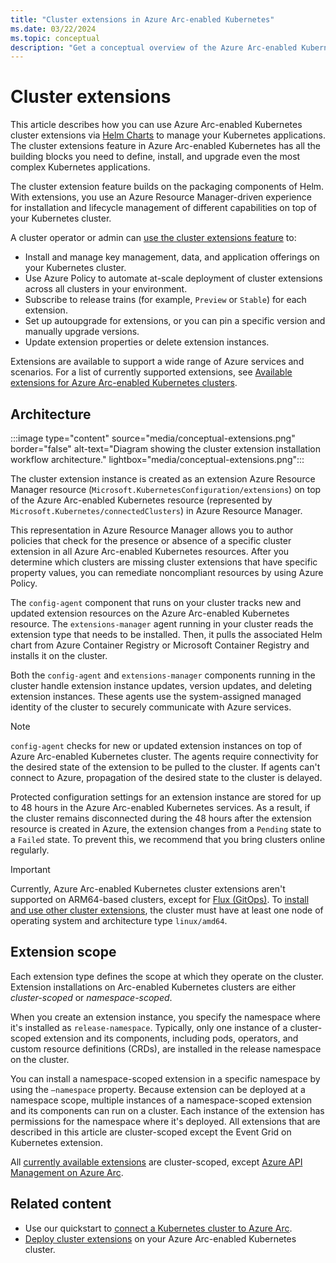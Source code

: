 ```yaml
---
title: "Cluster extensions in Azure Arc-enabled Kubernetes"
ms.date: 03/22/2024
ms.topic: conceptual
description: "Get a conceptual overview of the Azure Arc-enabled Kubernetes cluster extensions capability."
---
```


# Cluster extensions

This article describes how you can use Azure Arc-enabled Kubernetes cluster extensions via [Helm Charts](https://helm.sh/) to manage your Kubernetes applications. The cluster extensions feature in Azure Arc-enabled Kubernetes has all the building blocks you need to define, install, and upgrade even the most complex Kubernetes applications.

The cluster extension feature builds on the packaging components of Helm. With extensions, you use an Azure Resource Manager-driven experience for installation and lifecycle management of different capabilities on top of your Kubernetes cluster.

A cluster operator or admin can [use the cluster extensions feature](extensions.md) to:

- Install and manage key management, data, and application offerings on your Kubernetes cluster.
- Use Azure Policy to automate at-scale deployment of cluster extensions across all clusters in your environment.
- Subscribe to release trains (for example, `Preview` or `Stable`) for each extension.
- Set up autoupgrade for extensions, or you can pin a specific version and manually upgrade versions.
- Update extension properties or delete extension instances.

Extensions are available to support a wide range of Azure services and scenarios. For a list of currently supported extensions, see [Available extensions for Azure Arc-enabled Kubernetes clusters](extensions-release.md).

## Architecture

:::image type="content" source="media/conceptual-extensions.png" border="false" alt-text="Diagram showing the cluster extension installation workflow architecture." lightbox="media/conceptual-extensions.png":::

The cluster extension instance is created as an extension Azure Resource Manager resource (`Microsoft.KubernetesConfiguration/extensions`) on top of the Azure Arc-enabled Kubernetes resource (represented by `Microsoft.Kubernetes/connectedClusters`) in Azure Resource Manager.

This representation in Azure Resource Manager allows you to author policies that check for the presence or absence of a specific cluster extension in all Azure Arc-enabled Kubernetes resources. After you determine which clusters are missing cluster extensions that have specific property values, you can remediate noncompliant resources by using Azure Policy.

The `config-agent` component that runs on your cluster tracks new and updated extension resources on the Azure Arc-enabled Kubernetes resource. The `extensions-manager` agent running in your cluster reads the extension type that needs to be installed. Then, it pulls the associated Helm chart from Azure Container Registry or Microsoft Container Registry and installs it on the cluster.

Both the `config-agent` and `extensions-manager` components running in the cluster handle extension instance updates, version updates, and deleting extension instances. These agents use the system-assigned managed identity of the cluster to securely communicate with Azure services.

> [!NOTE]
> `config-agent` checks for new or updated extension instances on top of Azure Arc-enabled Kubernetes cluster. The agents require connectivity for the desired state of the extension to be pulled to the cluster. If agents can't connect to Azure, propagation of the desired state to the cluster is delayed.
>
> Protected configuration settings for an extension instance are stored for up to 48 hours in the Azure Arc-enabled Kubernetes services. As a result, if the cluster remains disconnected during the 48 hours after the extension resource is created in Azure, the extension changes from a `Pending` state to a `Failed` state. To prevent this, we recommend that you bring clusters online regularly.

> [!IMPORTANT]
> Currently, Azure Arc-enabled Kubernetes cluster extensions aren't supported on ARM64-based clusters, except for [Flux (GitOps)](conceptual-gitops-flux2.md). To [install and use other cluster extensions](extensions.md), the cluster must have at least one node of operating system and architecture type `linux/amd64`.

## Extension scope

Each extension type defines the scope at which they operate on the cluster. Extension installations on Arc-enabled Kubernetes clusters are either *cluster-scoped* or *namespace-scoped*.

When you create an extension instance, you specify the namespace where it's installed as `release-namespace`. Typically, only one instance of a cluster-scoped extension and its components, including pods, operators, and custom resource definitions (CRDs), are installed in the release namespace on the cluster.

You can install a namespace-scoped extension in a specific namespace by using the `–namespace` property. Because extension can be deployed at a namespace scope, multiple instances of a namespace-scoped extension and its components can run on a cluster. Each instance of the extension has permissions for the namespace where it's deployed. All extensions that are described in this article are cluster-scoped except the Event Grid on Kubernetes extension.

All [currently available extensions](extensions-release.md) are cluster-scoped, except [Azure API Management on Azure Arc](/azure/api-management/how-to-deploy-self-hosted-gateway-azure-arc).

## Related content

- Use our quickstart to [connect a Kubernetes cluster to Azure Arc](./quickstart-connect-cluster.md).
- [Deploy cluster extensions](./extensions.md) on your Azure Arc-enabled Kubernetes cluster.

